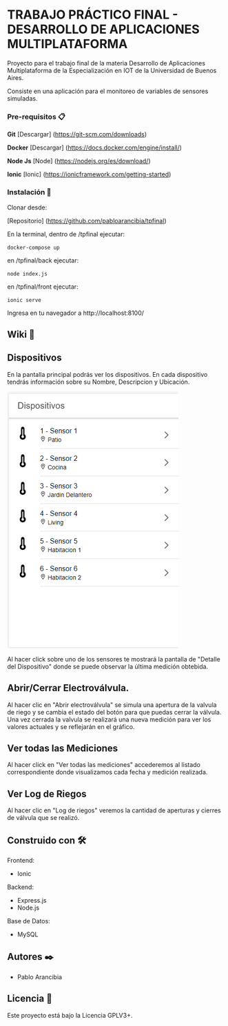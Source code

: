 # TRABAJO PRÁCTICO FINAL - DESARROLLO DE APLICACIONES MULTIPLATAFORMA

Proyecto para el trabajo final de la materia Desarrollo de Aplicaciones Multiplataforma de la Especialización en IOT de la Universidad de Buenos Aires.

Consiste en una aplicación para el monitoreo de variables de sensores simuladas.


### Pre-requisitos 📋

**Git**
[Descargar] (https://git-scm.com/downloads)

**Docker**
[Descargar] (https://docs.docker.com/engine/install/)

**Node Js**
[Node] (https://nodejs.org/es/download/)

**Ionic**
[Ionic] (https://ionicframework.com/getting-started)

### Instalación 🔧

Clonar desde: 

[Repositorio] (https://github.com/pabloarancibia/tpfinal)


En la terminal, dentro de /tpfinal ejecutar:
```
docker-compose up
```

en /tpfinal/back ejecutar:
```
node index.js
```

en /tpfinal/front ejecutar:
```
ionic serve
```


Ingresa en tu navegador a http://localhost:8100/


## Wiki 📖

## Dispositivos
En la pantalla principal podrás ver los dispositivos.
En cada dispositivo tendrás información sobre su Nombre, Descripcion y Ubicación.

![dispositivos](./img/dispositivos.png/)

Al hacer click sobre uno de los sensores te mostrará la pantalla de "Detalle del Dispositivo" donde se puede observar la última medición obtebida. 

## Abrir/Cerrar Electroválvula.
Al hacer clic en "Abrir electroválvula" se simula una apertura de la valvula de riego y se cambia el estado del botón para que puedas cerrar la válvula.
Una vez cerrada la valvula se realizará una nueva medición para ver los valores actuales y se reflejarán en el gráfico.

## Ver todas las Mediciones
Al hacer click en "Ver todas las mediciones" accederemos al listado correspondiente donde visualizamos cada fecha y medición realizada.

## Ver Log de Riegos

Al hacer clic en "Log de riegos" veremos la cantidad de aperturas y cierres de válvula que se realizó.

## Construido con 🛠️

Frontend:
* Ionic

Backend:
* Express.js
* Node.js

Base de Datos:
* MySQL



## Autores ✒️

* Pablo Arancibia


## Licencia 📄

Este proyecto está bajo la Licencia GPLV3+. 
